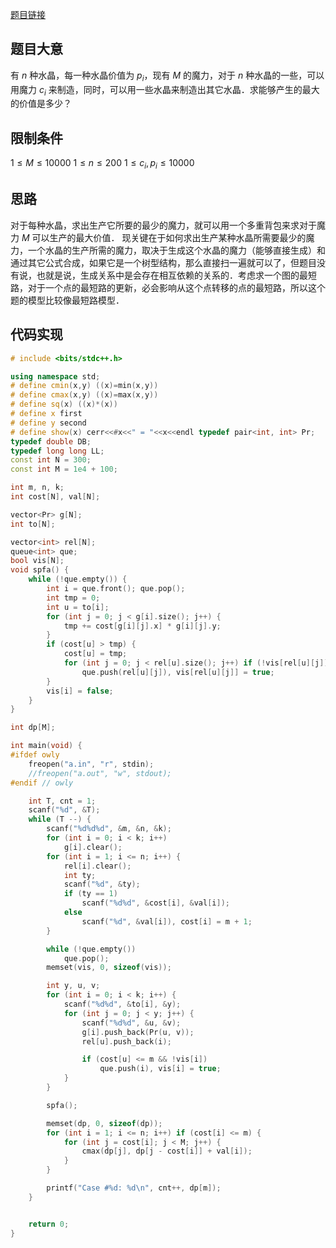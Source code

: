 [题目链接](http://acm.hdu.edu.cn/showproblem.php?pid=6007)
## 题目大意
有 $n$ 种水晶，每一种水晶价值为 $p_i$，现有 $M$ 的魔力，对于 $n$ 种水晶的一些，可以用魔力 $c_i$ 来制造，同时，可以用一些水晶来制造出其它水晶．求能够产生的最大的价值是多少？

## 限制条件
$1 \leq M \leq 10000$
$1 \leq n \leq 200$
$1 \leq c_i, p_i \leq 10000$

## 思路
对于每种水晶，求出生产它所要的最少的魔力，就可以用一个多重背包来求对于魔力 $M$ 可以生产的最大价值．
现关键在于如何求出生产某种水晶所需要最少的魔力，一个水晶的生产所需的魔力，取决于生成这个水晶的魔力（能够直接生成）和通过其它公式合成，如果它是一个树型结构，那么直接扫一遍就可以了，但题目没有说，也就是说，生成关系中是会存在相互依赖的关系的．考虑求一个图的最短路，对于一个点的最短路的更新，必会影响从这个点转移的点的最短路，所以这个题的模型比较像最短路模型．

## 代码实现
```cpp
# include <bits/stdc++.h>

using namespace std;
# define cmin(x,y) ((x)=min(x,y))
# define cmax(x,y) ((x)=max(x,y))
# define sq(x) ((x)*(x))
# define x first
# define y second
# define show(x) cerr<<#x<<" = "<<x<<endl typedef pair<int, int> Pr;
typedef double DB;
typedef long long LL;
const int N = 300;
const int M = 1e4 + 100;

int m, n, k;
int cost[N], val[N];

vector<Pr> g[N];
int to[N];

vector<int> rel[N];
queue<int> que;
bool vis[N];
void spfa() {
    while (!que.empty()) {
        int i = que.front(); que.pop();
        int tmp = 0;
        int u = to[i];
        for (int j = 0; j < g[i].size(); j++) {
            tmp += cost[g[i][j].x] * g[i][j].y;
        }
        if (cost[u] > tmp) {
            cost[u] = tmp;
            for (int j = 0; j < rel[u].size(); j++) if (!vis[rel[u][j]])
                que.push(rel[u][j]), vis[rel[u][j]] = true;
        }
        vis[i] = false;
    }
}

int dp[M];

int main(void) {
#ifdef owly
    freopen("a.in", "r", stdin);
    //freopen("a.out", "w", stdout);
#endif // owly

    int T, cnt = 1;
    scanf("%d", &T);
    while (T --) {
        scanf("%d%d%d", &m, &n, &k);
        for (int i = 0; i < k; i++)
            g[i].clear();
        for (int i = 1; i <= n; i++) {
            rel[i].clear();
            int ty;
            scanf("%d", &ty);
            if (ty == 1)
                scanf("%d%d", &cost[i], &val[i]);
            else
                scanf("%d", &val[i]), cost[i] = m + 1;
        }

        while (!que.empty())
            que.pop();
        memset(vis, 0, sizeof(vis));

        int y, u, v;
        for (int i = 0; i < k; i++) {
            scanf("%d%d", &to[i], &y);
            for (int j = 0; j < y; j++) {
                scanf("%d%d", &u, &v);
                g[i].push_back(Pr(u, v));
                rel[u].push_back(i);

                if (cost[u] <= m && !vis[i])
                    que.push(i), vis[i] = true;
            }
        }

        spfa();

        memset(dp, 0, sizeof(dp));
        for (int i = 1; i <= n; i++) if (cost[i] <= m) {
            for (int j = cost[i]; j < M; j++) {
                cmax(dp[j], dp[j - cost[i]] + val[i]);
            }
        }

        printf("Case #%d: %d\n", cnt++, dp[m]);
    }


    return 0;
}

```
